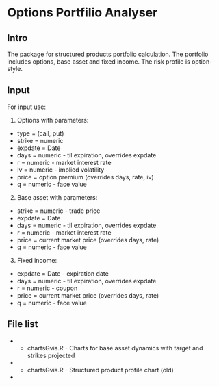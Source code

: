 # Options Portfilio Analyser

## Intro
The package for structured products portfolio calculation. The portfolio includes options, base asset and fixed income. The risk profile is option-style.

## Input
For input use:

1. Options with parameters:
* type = (call, put)
* strike = numeric
* expdate = Date
* days = numeric - til expiration, overrides expdate
* r = numeric - market interest rate
* iv = numeric - implied volatility 
* price = option premium (overrides days, rate, iv)
* q = numeric - face value

2. Base asset with parameters:
* strike = numeric - trade price
* expdate = Date
* days = numeric - til expiration, overrides expdate
* r = numeric - market interest rate
* price = current market price (overrides days, rate)
* q = numeric - face value

3. Fixed income:
* expdate = Date - expiration date
* days = numeric - til expiration, overrides expdate
* r = numeric - coupon 
* price = current market price (overrides days, rate)
* q = numeric - face value


## File list

* - chartsGvis.R - Charts for base asset dynamics with target and strikes projected
* - chartsGvis.R - Structured product profile chart (old)
* 
